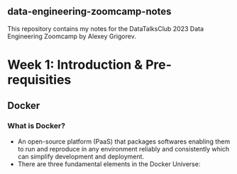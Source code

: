## data-engineering-zoomcamp-notes
This repository contains my notes for the DataTalksClub 2023 Data Engineering Zoomcamp by Alexey Grigorev.

# Week 1: Introduction & Pre-requisities

## Docker

### What is Docker?

<ul>
<li>An open-source platform (PaaS) that packages softwares enabling them to run and reproduce in any environment reliably and consistently which can simplify development and deployment.</li>
<li>There are three fundamental elements in the Docker Universe:</li>

</ul>
